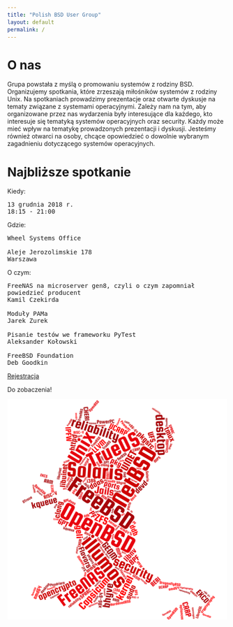 ```yaml
---
title: "Polish BSD User Group"
layout: default
permalink: /
---
```

<h1>O nas</h1>
<p>Grupa powstała z myślą o promowaniu systemów z rodziny BSD. Organizujemy spotkania, które zrzeszają miłośników systemów z rodziny Unix. Na spotkaniach prowadzimy prezentacje oraz otwarte dyskusje na tematy związane z systemami operacyjnymi. Zależy nam na tym, aby organizowane przez nas wydarzenia były interesujące dla każdego, kto interesuje się tematyką systemów operacyjnych oraz security. Każdy może mieć wpływ na tematykę prowadzonych prezentacji i dyskusji. Jesteśmy również otwarci na osoby, chcące opowiedzieć o dowolnie wybranym zagadnieniu dotyczącego systemów operacyjnych.</p>

<h1>Najbliższe spotkanie</h1>

Kiedy:
<pre>
13 grudnia 2018 r.
18:15 - 21:00
</pre>
Gdzie:
<pre>
Wheel Systems Office

Aleje Jerozolimskie 178
Warszawa
</pre>
O czym:
<pre style="white-space: pre-wrap;">
FreeNAS na microserver gen8, czyli o czym zapomniał powiedzieć producent
Kamil Czekirda

Moduły PAMa
Jarek Zurek

Pisanie testów we frameworku PyTest
Aleksander Kołowski

FreeBSD Foundation
Deb Goodkin
</pre>

<a href="https://bit.ly/bsd-pl-8">Rejestracja</a>

Do zobaczenia!

![Topics](bsd-words-cloud.png)
